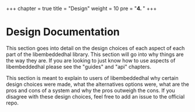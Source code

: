 +++
chapter = true
title = "Design"
weight = 10
pre = "<b>4. </b>"
+++

# Design Documentation

This section goes into detail on the design choices of each aspect of each part
of the libembeddedhal library. This section will go into why things are the way
they are. If you are looking to just know how to use aspects of libembeddedhal
please see the "guides" and "api" chapters. 

This section is meant to explain to users of libembeddedhal why certain design 
choices were made, what the alternatives options were, what are the pros and 
cons of a system and why the pros outweigh the cons. If you disagree with these 
design choices, feel free to add an issue to the official repo.
